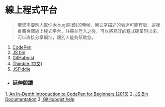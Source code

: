 # 線上程式平台

> 若您需要別人幫你debug\(除錯\)的時候，用文字描述的表達可能有限，這裡推薦幾個線上程式平台，註冊並登入之後，可以將寫好的程式碼呈現出來，可以直接分享網址，讓別人能夠幫助您。



1. [CodePen](https://codepen.io)
2. [JS bin](http://jsbin.com)
3. [GitHubgist](https://gist.github.com)
4. [Thimble (中文)](https://thimble.mozilla.org/zh-TW)
5. [JSFiddle](https://jsfiddle.net)


* ### 延伸閱讀

1.[ An In-Depth Introduction to CodePen for Beginners (2016)](https://www.youtube.com/watch?v=pd1NX--k29c&t=502s)
2.[ JS Bin Documentation](https://jsbin.com/help)
3.[ GitHubgist help](https://help.github.com/categories/gists/)









